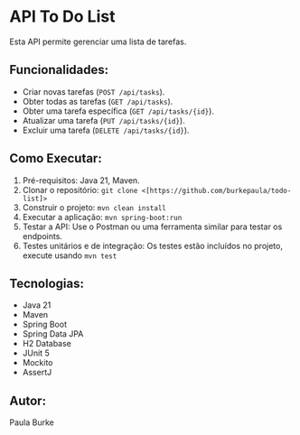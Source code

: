 # API To Do List

Esta API permite gerenciar uma lista de tarefas.

## Funcionalidades:

*   Criar novas tarefas (`POST /api/tasks`).
*   Obter todas as tarefas (`GET /api/tasks`).
*   Obter uma tarefa específica (`GET /api/tasks/{id}`).
*   Atualizar uma tarefa (`PUT /api/tasks/{id}`).
*   Excluir uma tarefa (`DELETE /api/tasks/{id}`).

## Como Executar:

1. Pré-requisitos: Java 21, Maven.
2. Clonar o repositório: `git clone <[https://github.com/burkepaula/todo-list]>`
2. Construir o projeto: `mvn clean install`
3. Executar a aplicação: `mvn spring-boot:run`
4. Testar a API: Use o Postman ou uma ferramenta similar para testar os endpoints.
5. Testes unitários e de integração: Os testes estão incluídos no projeto, execute usando `mvn test`

## Tecnologias:

* Java 21
* Maven
* Spring Boot
* Spring Data JPA
* H2 Database
* JUnit 5
* Mockito
* AssertJ

## Autor:

Paula Burke
